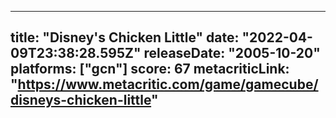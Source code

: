 
---
title: "Disney's Chicken Little"
date: "2022-04-09T23:38:28.595Z"
releaseDate: "2005-10-20"
platforms: ["gcn"]
score: 67
metacriticLink: "https://www.metacritic.com/game/gamecube/disneys-chicken-little"
---
